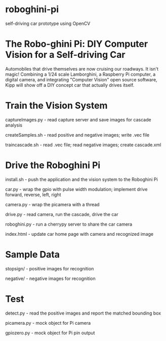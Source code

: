 # roboghini-pi
self-driving car prototype using OpenCV

# The Robo-ghini Pi: DIY Computer Vision for a Self-driving Car

Automobiles that drive themselves are now cruising our roadways. It
isn't magic! Combining a 1/24 scale Lamborghini, a Raspberry Pi
computer, a digital camera, and integrating "Computer Vision" open
source software, Kipp will show off a DIY concept car that actually
drives itself.

# Train the Vision System

captureImages.py - read capture server and save images for cascade analysis

createSamples.sh - read positive and negative images; write .vec file

traincascade.sh - read .vec file; read negative images; create cascade.xml

# Drive the Roboghini Pi

install.sh - push the application and the vision system to the Roboghini Pi

car.py - wrap the gpio with pulse width modulation; implement drive forward, reverse, left, right

camera.py - wrap the picamera with a thread

drive.py - read camera, run the cascade, drive the car

roboghini.py - run a cherrypy server to share the car camera

index.html - update car home page with camera and recognized image

# Sample Data

stopsign/ - positive images for recognition

negative/ - negative images for recognition

# Test

detect.py - read the positive images and report the matched bounding box

picamera.py - mock object for Pi camera

gpiozero.py - mock object for Pi pin output

